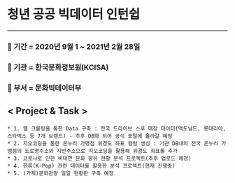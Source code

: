 # 청년 공공 빅데이터 인턴쉽
***

### :calendar: 기간 = 2020년 9월 1 ~ 2021년 2월 28일
### :office: 기관 = 한국문화정보원(KCISA)
### :running: 부서 = 문화빅데이터부

## < Project & Task >
    * 1. 웹 크롤링을 통한 Data 구축 : 전국 드라이브 스루 매장 데이터(맥도날드, 롯데리아, 스타벅스 등 7개 브랜드) - 추후 DB화 되어 공식 포털에 올라갈 예정
    * 2. 지오코딩을 통한 온누리 가맹점 위경도 좌표 컬럼 생성 : 기관 DB내의 전국 온누리 가맹점의 도로명주소와 지번주소으로 지오코딩을 활용해 위경도 좌표를 추가
    * 3. 코로나로 인한 비대면 문화 향유 현황 분석 프로젝트(추후 업로드 예정)
    * 4. 한류(K-Pop) 관련 데이터를 활용한 분석 프로젝트(현재 진행중)
    * 5. (가제)문화관광 일일 현황판 구축 예정
